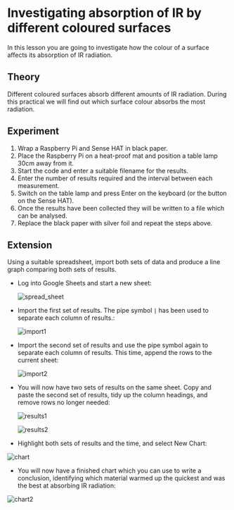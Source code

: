 # Investigating absorption of IR by different coloured surfaces

In this lesson you are going to investigate how the colour of a surface affects its absorption of IR radiation.

## Theory 

Different coloured surfaces absorb different amounts of IR radiation. During this practical we will find out which surface colour absorbs the most radiation.

## Experiment  

1. Wrap a Raspberry Pi and Sense HAT in black paper.
1. Place the Raspberry Pi on a heat-proof mat and position a table lamp 30cm away from it.
1. Start the code and enter a suitable filename for the results.
1. Enter the number of results required and the interval between each measurement.
1. Switch on the table lamp and press Enter on the keyboard (or the button on the Sense HAT).
1. Once the results have been collected they will be written to a file which can be analysed.
1. Replace the black paper with silver foil and repeat the steps above.

## Extension

Using a suitable spreadsheet, import both sets of data and produce a line graph comparing both sets of results.  

- Log into Google Sheets and start a new sheet:

  ![spread_sheet](images/spread_sheet.png)

- Import the first set of results. The pipe symbol `|` has been used to separate each column of results.:

  ![import1](images/import.png)

- Import the second set of results and use the pipe symbol again to separate each column of results. This time, append the rows to the current sheet:

  ![import2](images/import2.png)

- You will now have two sets of results on the same sheet. Copy and paste the second set of results, tidy up the column headings, and remove rows no longer needed:

  ![results1](images/results.png)
  
  ![results2](images/new_results.png)

- Highlight both sets of results and the time, and select New Chart:

![chart](images/chart.png)

- You will now have a finished chart which you can use to write a conclusion, identifying which material warmed up the quickest and was the best at absorbing IR radiation:

![chart2](images/final_graph.png)


